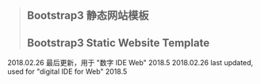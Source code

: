 > ## Bootstrap3 静态网站模板
> ## Bootstrap3 Static Website Template

2018.02.26 最后更新，用于 "数字 IDE Web" 2018.5
  2018.02.26 last updated, used for "digital IDE for Web" 2018.5
  
